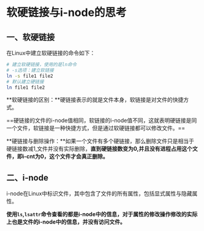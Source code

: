 # 软硬链接与i-node的思考

## 一、软硬链接

在Linux中建立软硬链接的命令如下：

```bash
# 建立软硬链接，使用的是ln命令
# -s选项：建立软链接
ln -s file1 file2
# 默认建立硬链接
ln file1 file2
```

**软硬链接的区别：**硬链接表示的就是文件本身，软链接是对文件的快捷方式。

==硬链接的文件的i-node值相同，软链接的i-node值不同，这就表明硬链接是同一个文件，软链接是一种快捷方式，但是通过软硬链接都可以修改文件。==

**硬链接与删除操作：**如果一个文件有多个硬链接，那么删除文件只是相当于硬链接数减1,文件并没有实际删除，**直到硬链接数变为0,并且没有进程占用这个文件，即i-cnt为0，这个文件才会真正删除。**



## 二、i-node

i-node在Linux中标识文件，其中包含了文件的所有属性，包括显式属性与隐藏属性。

**使用`ls`,`lsattr`命令查看的都是i-node中的信息，对于属性的修改操作修改的实际上也是文件的i-node中的信息，并没有访问文件。**